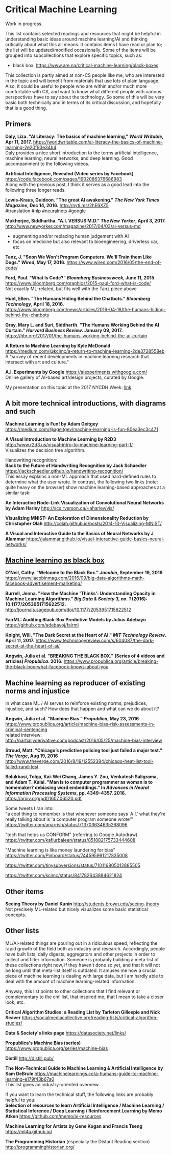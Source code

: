 # Critical Machine Learning

Work in progress.

This list contains selected readings and resources that might be helpful in understanding basic ideas around machine learning/AI and thinking critically about what this all means. It contains items I have read or plan to; the list will be updated/modified occasionally. Some of the items will be grouped into subcollections that explore specific topics, such as:
* black box: <https://www.are.na/critical-machine-learning/black-boxes>

This collection is partly aimed at non-CS people like me, who are interested in the topic and will benefit from materials that use lots of plain language. Also, it could be useful to people who are within and/or much more comfortable with CS, and want to know what different people with various perspectives have to say about the technology. So some of this will be very basic both technically and in terms of its critical discussion, and hopefully that is a good thing.

## Primers

**Daly, Liza. "AI Literacy: The basics of machine learning," *World Writable*, Apr 11, 2017.**
<https://worldwritable.com/ai-literacy-the-basics-of-machine-learning-2e20f93e34b4>  
Daly provides a nice short introduction to the terms artificial intelligence, machine learning, neural networks, and deep learning. Good accompaniment to the following videos.

**Artificial Intelligence, Revealed (Video series by Facebook)**
<https://code.facebook.com/pages/1902086376686983>  
Along with the previous post, I think it serves as a good lead into the following three longer reads.

**Lewis-Kraus, Guideon. "The great AI awakening." *The New York Times Magazine*, Dec 14, 2016.**
<http://nyti.ms/2hE6XZ5>  
#translation #nlp #neuralnets #google

**Mukherjee, Siddhartha. "A.I. VERSUS M.D." *The New Yorker*, April 3, 2017.**
<http://www.newyorker.com/magazine/2017/04/03/ai-versus-md>  
* augmenting and/or replacing human judgement with AI
* focus on medicine but also relevant to bioengineering, driverless car, etc

**Tanz, J. "Soon We Won't Program Computers. We'll Train them Like Dogs." *Wired*, May 17, 2016.**
<https://www.wired.com/2016/05/the-end-of-code/>  

**Ford, Paul. "What Is Code?" *Bloomberg Businessweek*, June 11, 2015.**
<https://www.bloomberg.com/graphics/2015-paul-ford-what-is-code/>  
Not exactly ML-related, but fits well with the Tanz piece above

**Huet, Ellen. "The Humans Hiding Behind the Chatbots." *Bloomberg Technology*, April 18, 2016.**
<https://www.bloomberg.com/news/articles/2016-04-18/the-humans-hiding-behind-the-chatbots>  

**Gray, Mary L. and Suri, Siddharth. "The Humans Working Behind the AI Curtain." *Harvard Business Review*. January 09, 2017.**
<https://hbr.org/2017/01/the-humans-working-behind-the-ai-curtain>

**A Return to Machine Learning by Kyle McDonald**
<https://medium.com/@kcimc/a-return-to-machine-learning-2de3728558eb>  
A "survey of recent developments in machine learning research that intersect with art and culture."

**A.I. Experiments by Google**
<https://aiexperiments.withgoogle.com/>  
Online gallery of AI-based art/design projects, curated by Google.

My presentation on this topic at the 2017 NYCDH Week: [link](/nycdh17_ml.pdf)

## A bit more technical introductions, with diagrams and such

**Machine Learning is Fun! by Adam Geitgey**
<https://medium.com/@ageitgey/machine-learning-is-fun-80ea3ec3c471>

**A Visual Introduction to Machine Learning by R2D3**
<http://www.r2d3.us/visual-intro-to-machine-learning-part-1/>  
Visualizes the decision tree algorithm.

Handwriting recognition:  
**Back to the Future of Handwriting Recognition by Jack Schaedler**
<https://jackschaedler.github.io/handwriting-recognition/>  
This essay explains a non-ML approach that used hard-defined rules to determine what the user wrote. In contrast, the following two links (note: quite heavy on the browser) show machine learning-based approaches at a similar task:

**An Interactive Node-Link Visualization of Convolutional Neural Networks by Adam Harley**
<http://scs.ryerson.ca/~aharley/vis/>  

**Visualizing MNIST: An Exploration of Dimensionality Reduction by Christopher Olah**
<http://colah.github.io/posts/2014-10-Visualizing-MNIST/>

**A Visual and Interactive Guide to the Basics of Neural Networks by J Alammar**
<https://jalammar.github.io/visual-interactive-guide-basics-neural-networks/>

## [Machine learning as black box](/blackbox)

**O'Neil, Cathy. "Welcome to the Black Box." *Jacobin*, September 19, 2016**
<https://www.jacobinmag.com/2016/09/big-data-algorithms-math-facebook-advertisement-marketing/>

**Burrell, Jenna. "How the Machine 'Thinks': Understanding Opacity in Machine Learning Algorithms." *Big Data & Society 3, no. 1* (2016): 10.1177/2053951715622512.**
<http://journals.sagepub.com/doi/10.1177/2053951715622512>

**FairML: Auditing Black-Box Predictive Models by Julius Adebayo**
<https://github.com/adebayoj/fairml>

**Knight, Will. "The Dark Secret at the Heart of AI." *MIT Technology Review*. April 11, 2017.** 
<https://www.technologyreview.com/s/604087/the-dark-secret-at-the-heart-of-ai/>

**Angwin, Julia et al. "BREAKING THE BLACK BOX." (Series of 4 videos and articles) *Propublica*. 2016.**
<https://www.propublica.org/article/breaking-the-black-box-what-facebook-knows-about-you>

## Machine learning as reproducer of existing norms and injustice
In what case ML / AI serves to reinforce existing norms, prejudices, injustice, and such? How does that happen and what can we do about it?

**Angwin, Julia et al. "Machine Bias." *Propublica*, May 23, 2016**
<https://www.propublica.org/article/machine-bias-risk-assessments-in-criminal-sentencing>  
related interview: <http://partiallyderivative.com/podcast/2016/05/25/machine-bias-interview>

**Stroud, Matt. "Chicago’s predictive policing tool just failed a major test." *The Verge*, Aug 19, 2016**
<http://www.theverge.com/2016/8/19/12552384/chicago-heat-list-tool-failed-rand-test>

**Bolukbasi, Tolga, Kai-Wei Chang, James Y. Zou, Venkatesh Saligrama, and Adam T. Kalai. "Man is to computer programmer as woman is to homemaker? debiasing word embeddings." In *Advances in Neural Information Processing Systems*, pp. 4349-4357. 2016.**
<https://arxiv.org/pdf/1607.06520.pdf>

Some tweets I ran into:  
"a cool thing to remember is that whenever someone says 'A.I.' what they're really talking about is 'a computer program someone wrote'"  
<https://twitter.com/aparrish/status/713703634635268096>

"tech that helps us CONFORM" (referring to Google Autodraw)  
<https://twitter.com/kaflurbaleen/status/851882175733444608>

"Machine learning is like money laundering for bias"  
<https://twitter.com/Pinboard/status/744595961217835008>

<https://twitter.com/tinysubversions/status/710116805012885505>

<https://twitter.com/kcimc/status/841782643884621824>

## Other items

**Seeing Theory by Daniel Kunin**
<http://students.brown.edu/seeing-theory>  
Not precisely ML-related but nicely visualizes some basic statistical concepts.

## Other lists 

ML/AI-related things are pouring out in a ridiculous speed, reflecting the rapid growth of the field both as industry and research. Accordingly, people have built lists, daily digests, aggregators and other projects in order to collect and filter information. Someone is probably building a meta-list of these collections right now, if they haven't done so yet, and that it will not be long until that meta-list itself is outdated. It amuses me how a crucial piece of machine learning is dealing with large data, but I am hardly able to deal with the amount of machine learning-related information.

Anyway, this list points to other collections that I find relevant or complementary to the cml list, that inspired me, that I mean to take a closer look, etc.

**Critical Algorithm Studies: a Reading List by Tarleton Gillespie and Nick Seaver** 
<https://socialmediacollective.org/reading-lists/critical-algorithm-studies/>

**Data & Society's links page**
<https://datasociety.net/links/>

**Propublica's Machine Bias (series)**
<https://www.propublica.org/series/machine-bias>

**Distill**
<http://distill.pub/>

**The Non-Technical Guide to Machine Learning & Artificial Intelligence by Sam DeBrule**
<https://machinelearnings.co/a-humans-guide-to-machine-learning-e179f43b67a0>  
This list gives an industry-oriented overview.

If you want to learn the technical stuff, the following links are probably helpful to you:  
**Selection of resources to learn Artificial Intelligence / Machine Learning / Statistical Inference / Deep Learning / Reinforcement Learning by Memo Atken**
<https://github.com/memo/ai-resources>

**Machine Learning for Artists by Gene Kogan and Francis Tseng**
<https://ml4a.github.io/>

**The Programming Historian** (especially the Distant Reading section)
<http://programminghistorian.org/>

